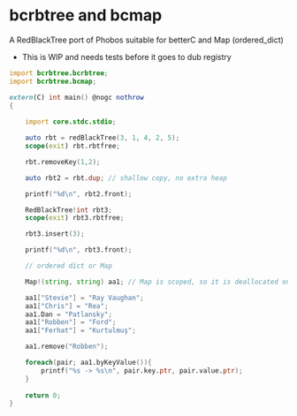 # bcrbtree and bcmap
A RedBlackTree port of Phobos suitable for betterC and Map (ordered_dict)

* This is WIP and needs tests before it goes to dub registry

```d
import bcrbtree.bcrbtree;
import bcrbtree.bcmap;

extern(C) int main() @nogc nothrow
{
    
    import core.stdc.stdio;

    auto rbt = redBlackTree(3, 1, 4, 2, 5);
    scope(exit) rbt.rbtfree;

    rbt.removeKey(1,2);

    auto rbt2 = rbt.dup; // shallow copy, no extra heap

    printf("%d\n", rbt2.front);

    RedBlackTree!int rbt3;
    scope(exit) rbt3.rbtfree;

    rbt3.insert(3);

    printf("%d\n", rbt3.front);

    // ordered dict or Map

    Map!(string, string) aa1; // Map is scoped, so it is deallocated on the exit of the scope

    aa1["Stevie"] = "Ray Vaughan";
    aa1["Chris"] = "Rea";
    aa1.Dan = "Patlansky";
    aa1["Robben"] = "Ford";
    aa1["Ferhat"] = "Kurtulmuş";

    aa1.remove("Robben");

    foreach(pair; aa1.byKeyValue()){
        printf("%s -> %s\n", pair.key.ptr, pair.value.ptr);
    }
    
    return 0;
}
```